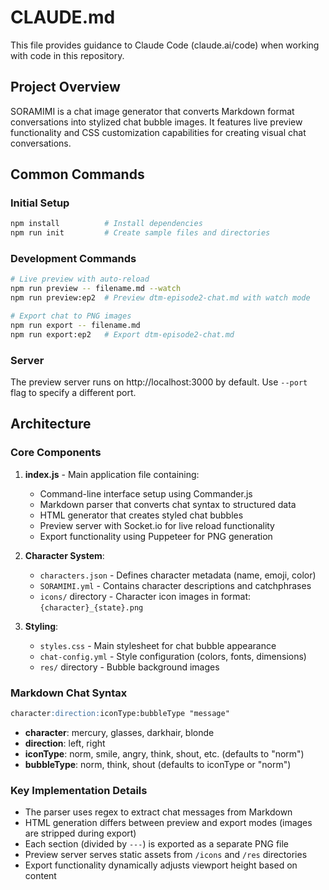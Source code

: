 # CLAUDE.md

This file provides guidance to Claude Code (claude.ai/code) when working with code in this repository.

## Project Overview

SORAMIMI is a chat image generator that converts Markdown format conversations into stylized chat bubble images. It features live preview functionality and CSS customization capabilities for creating visual chat conversations.

## Common Commands

### Initial Setup
```bash
npm install          # Install dependencies
npm run init         # Create sample files and directories
```

### Development Commands
```bash
# Live preview with auto-reload
npm run preview -- filename.md --watch
npm run preview:ep2  # Preview dtm-episode2-chat.md with watch mode

# Export chat to PNG images
npm run export -- filename.md  
npm run export:ep2   # Export dtm-episode2-chat.md
```

### Server
The preview server runs on http://localhost:3000 by default. Use `--port` flag to specify a different port.

## Architecture

### Core Components

1. **index.js** - Main application file containing:
   - Command-line interface setup using Commander.js
   - Markdown parser that converts chat syntax to structured data
   - HTML generator that creates styled chat bubbles
   - Preview server with Socket.io for live reload functionality
   - Export functionality using Puppeteer for PNG generation

2. **Character System**:
   - `characters.json` - Defines character metadata (name, emoji, color)
   - `SORAMIMI.yml` - Contains character descriptions and catchphrases
   - `icons/` directory - Character icon images in format: `{character}_{state}.png`

3. **Styling**:
   - `styles.css` - Main stylesheet for chat bubble appearance
   - `chat-config.yml` - Style configuration (colors, fonts, dimensions)
   - `res/` directory - Bubble background images

### Markdown Chat Syntax

```markdown
character:direction:iconType:bubbleType "message"
```

- **character**: mercury, glasses, darkhair, blonde
- **direction**: left, right
- **iconType**: norm, smile, angry, think, shout, etc. (defaults to "norm")
- **bubbleType**: norm, think, shout (defaults to iconType or "norm")

### Key Implementation Details

- The parser uses regex to extract chat messages from Markdown
- HTML generation differs between preview and export modes (images are stripped during export)
- Each section (divided by `---`) is exported as a separate PNG file
- Preview server serves static assets from `/icons` and `/res` directories
- Export functionality dynamically adjusts viewport height based on content